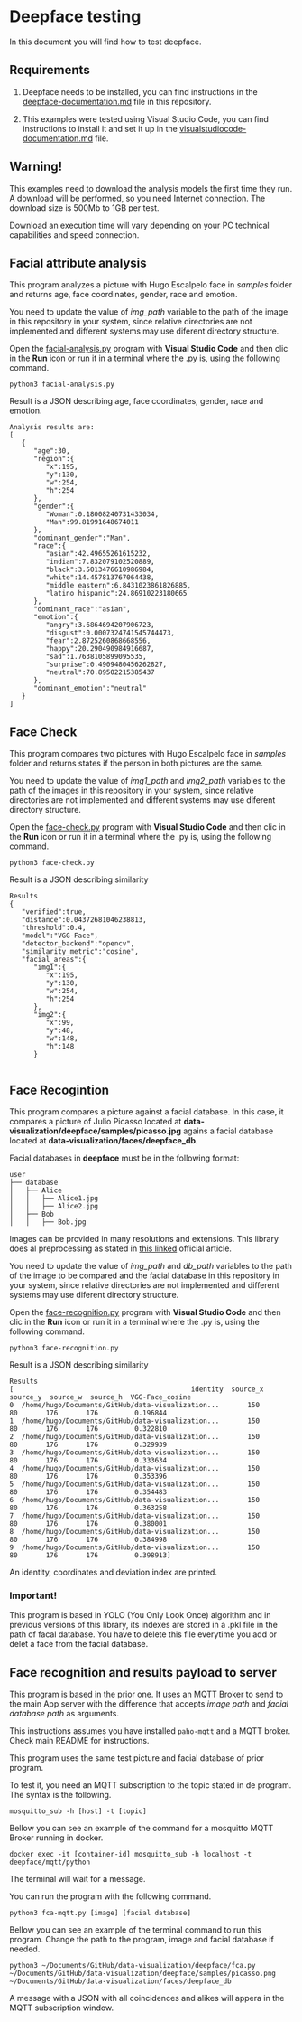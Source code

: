 # Deepface testing

In this document you will find how to test deepface.

## Requirements
1. Deepface needs to be installed, you can find instructions in the [deepface-documentation.md](https://github.com/hugoescalpelo/data-visualization/blob/main/deepface/deepface-documentation.md) file in this repository.

2. This examples were tested using Visual Studio Code, you can find instructions to install it and set it up in the [visualstudiocode-documentation.md](https://github.com/hugoescalpelo/data-visualization/blob/main/VisualStudioCode/visualstudiocode-documentation.md) file.

## Warning!
This examples need to download the analysis models the first time they run. A download will be performed, so you need Internet connection. The download size is 500Mb to 1GB per test.

Download an execution time will vary depending on your PC technical capabilities and speed connection.

## Facial attribute analysis

This program analyzes a picture with Hugo Escalpelo face in *samples* folder and returns age, face coordinates, gender, race and emotion.

You need to update the value of *img_path* variable to the path of the image in this repository in your system, since relative directories are not implemented and different systems may use diferent directory structure.

Open the [facial-analysis.py](https://github.com/hugoescalpelo/data-visualization/blob/main/deepface/facial-analysis.py) program with **Visual Studio Code** and then clic in the **Run** icon or run it in a terminal where the .py is, using the following command.
```
python3 facial-analysis.py
```
Result is a JSON describing age, face coordinates, gender, race and emotion.
```
Analysis results are: 
[
   {
      "age":30,
      "region":{
         "x":195,
         "y":130,
         "w":254,
         "h":254
      },
      "gender":{
         "Woman":0.18008240731433034,
         "Man":99.81991648674011
      },
      "dominant_gender":"Man",
      "race":{
         "asian":42.49655261615232,
         "indian":7.832079102520889,
         "black":3.5013476610986984,
         "white":14.457813767064438,
         "middle eastern":6.8431023861826885,
         "latino hispanic":24.86910223180665
      },
      "dominant_race":"asian",
      "emotion":{
         "angry":3.6864694207906723,
         "disgust":0.0007324741545744473,
         "fear":2.8725260868668556,
         "happy":20.290490984916687,
         "sad":1.7638105899095535,
         "surprise":0.4909480456262827,
         "neutral":70.89502215385437
      },
      "dominant_emotion":"neutral"
   }
]
```
## Face Check

This program compares two pictures with Hugo Escalpelo face in *samples* folder and returns states if the person in both pictures are the same.

You need to update the value of *img1_path* and *img2_path* variables to the path of the images in this repository in your system, since relative directories are not implemented and different systems may use diferent directory structure.

Open the [face-check.py](https://github.com/hugoescalpelo/data-visualization/blob/main/deepface/facial-analysis.py) program with **Visual Studio Code** and then clic in the **Run** icon or run it in a terminal where the .py is, using the following command.
```
python3 face-check.py
```
Result is a JSON describing similarity
```
Results
{
   "verified":true,
   "distance":0.04372681046238813,
   "threshold":0.4,
   "model":"VGG-Face",
   "detector_backend":"opencv",
   "similarity_metric":"cosine",
   "facial_areas":{
      "img1":{
         "x":195,
         "y":130,
         "w":254,
         "h":254
      },
      "img2":{
         "x":99,
         "y":48,
         "w":148,
         "h":148
      }
   
```
## Face Recogintion
This program compares a picture against a facial database. In this case, it compares a picture of Julio Picasso located at **data-visualization/deepface/samples/picasso.jpg** agains a facial database located at **data-visualization/faces/deepface_db**.

Facial databases in **deepface** must be in the following format:
```
user
├── database
│   ├── Alice
│   │   ├── Alice1.jpg
│   │   ├── Alice2.jpg
│   ├── Bob
│   │   ├── Bob.jpg
```
Images can be provided in many resolutions and extensions. This library does al preprocessing as stated in [this linked](https://sefiks.com/2020/05/01/a-gentle-introduction-to-face-recognition-in-deep-learning/) official article.

You need to update the value of *img_path* and *db_path* variables to the path of the image to be compared and the facial database in this repository in your system, since relative directories are not implemented and different systems may use diferent directory structure.

Open the [face-recognition.py](https://github.com/hugoescalpelo/data-visualization/blob/main/deepface/face-recognition.py) program with **Visual Studio Code** and then clic in the **Run** icon or run it in a terminal where the .py is, using the following command.
```
python3 face-recognition.py
```
Result is a JSON describing similarity
```
Results 
[                                            identity  source_x  source_y  source_w  source_h  VGG-Face_cosine
0  /home/hugo/Documents/GitHub/data-visualization...       150        80       176       176         0.196844
1  /home/hugo/Documents/GitHub/data-visualization...       150        80       176       176         0.322810
2  /home/hugo/Documents/GitHub/data-visualization...       150        80       176       176         0.329939
3  /home/hugo/Documents/GitHub/data-visualization...       150        80       176       176         0.333634
4  /home/hugo/Documents/GitHub/data-visualization...       150        80       176       176         0.353396
5  /home/hugo/Documents/GitHub/data-visualization...       150        80       176       176         0.354483
6  /home/hugo/Documents/GitHub/data-visualization...       150        80       176       176         0.363258
7  /home/hugo/Documents/GitHub/data-visualization...       150        80       176       176         0.380001
8  /home/hugo/Documents/GitHub/data-visualization...       150        80       176       176         0.384998
9  /home/hugo/Documents/GitHub/data-visualization...       150        80       176       176         0.398913]
```

An identity, coordinates and deviation index are printed.

### Important!

This program is based in YOLO (You Only Look Once) algorithm and in previous versions of this library, its indexes are stored in a .pkl file in the path of facal database. You have to delete this file everytime you add or delet a face from the facial database.

## Face recognition and results payload to server

This program is based in the prior one. It uses an MQTT Broker to send to the main App server with the difference that accepts *image path* and *facial database path* as arguments.

This instructions assumes you have installed ```paho-mqtt``` and a MQTT broker. Check main README for instructions.

This program uses the same test picture and facial database of prior program. 

To test it, you need an MQTT subscription to the topic stated in de program. The syntax is the following.
```
mosquitto_sub -h [host] -t [topic]
```
Bellow you can see an example of the command for a mosquitto MQTT Broker running in docker.
```
docker exec -it [container-id] mosquitto_sub -h localhost -t deepface/mqtt/python
```
The terminal will wait for a message.

You can run the program with the following command.
```
python3 fca-mqtt.py [image] [facial database]
```
Bellow you can see an example of the terminal command to run this program. Change the path to the program, image and facial database if needed.
```
python3 ~/Documents/GitHub/data-visualization/deepface/fca.py ~/Documents/GitHub/data-visualization/deepface/samples/picasso.png ~/Documents/GitHub/data-visualization/faces/deepface_db
```
A message with a JSON with all coincidences and alikes will appera in the MQTT subscription window.
![]()